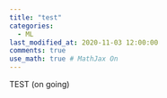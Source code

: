 ```yaml
---
title: "test"
categories: 
  - ML
last_modified_at: 2020-11-03 12:00:00
comments: true
use_math: true # MathJax On
---
```


TEST (on going)
